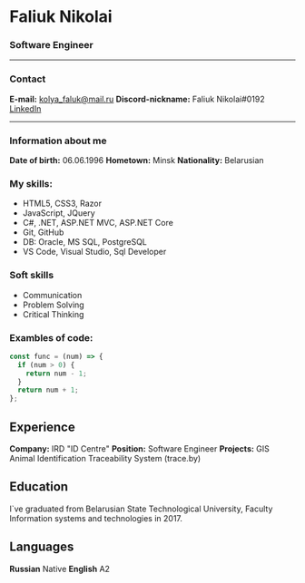 # Faliuk Nikolai
### Software Engineer

---

### Contact

**E-mail:** kolya_faluk@mail.ru
**Discord-nickname:** Faliuk Nikolai#0192
[LinkedIn](https://www.linkedin.com/in/nikolai-faliuk-2679281b2/)

---

### Information about me
**Date of birth:** 06.06.1996
**Hometown:** Minsk
**Nationality:** Belarusian

### My skills:

- HTML5, CSS3, Razor
- JavaScript, JQuery
- C#, .NET, ASP.NET MVC, ASP.NET Core
- Git, GitHub
- DB: Oracle, MS SQL, PostgreSQL
- VS Code, Visual Studio, Sql Developer

### Soft skills

- Communication
- Problem Solving
- Critical Thinking

### Exambles of code:

```javascript
const func = (num) => {
  if (num > 0) {
    return num - 1;
  }
  return num + 1;
};
```

## Experience

**Company:** IRD "ID Centre"
**Position:** Software Engineer
**Projects:** GIS Animal Identification Traceability System (trace.by)

## Education

I`ve graduated from Belarusian State Technological University, Faculty Information systems and technologies in 2017.

## Languages

**Russian** Native
**English** A2

